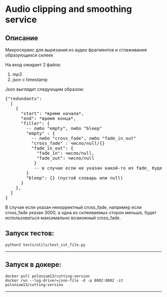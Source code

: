 # Audio clipping and smoothing service
## Описание
Микросервис для вырезания из аудио фрагментов и сглаживания образующихся склеек

На вход ожидает 2 файла:
1. mp3
2. json с timestamp


Json выглядит следующим образом:
<pre>
{"redundants":
  [
    {
      "start": *время начала*, 
      "end": *время конца*, 
      "filler": {
        -- либо "empty", либо "bleep"
        "empty" : {
          -- либо "cross_fade", либо "fade_in_out"
          "cross_fade" : число/null/{}
          "fade_in_out": {
            "fade_in": число/null,
            "fade_out": число/null
           } 
           -- в случае если не указан какой-то из fade_ будет взято значение по умолчанию
        }
        "bleep": {} (пустой словарь или null)
      }
    },
  ]
}
</pre>

В случае если указан некорректный cross_fade, например если cross_fade указан 3000, а одна из склеиваемых сторон меньше, будет использоваться максимально возможный cross_fade. 


Запуск тестов:
------------
    python3 tests/utils/test_cut_file.py
------------

Запуск в докере:
------------
    docker pull polonium13/cutting:version
    docker run --log-driver=json-file -d -p 8002:8002 -it polonium13/cutting:version
------------
